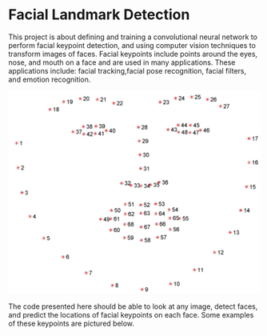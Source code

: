 # Facial Landmark Detection

This project is about defining and training a convolutional neural network to perform facial keypoint detection, and using computer vision techniques to transform images of faces.
Facial keypoints include points around the eyes, nose, and mouth on a face and are used in many applications. These applications include: facial tracking,facial pose recognition, facial filters, and emotion recognition.

![alt text](images/landmarks_numbered.jpg "Logo Title Text 1")


The code presented here should be able to look at any image, detect faces, and predict the locations of facial keypoints on each face. Some examples of these keypoints are pictured below.